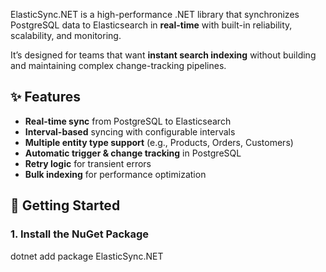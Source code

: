 ﻿ElasticSync.NET is a high-performance .NET library that synchronizes PostgreSQL data to Elasticsearch in **real-time** with built-in reliability, scalability, and monitoring.

It’s designed for teams that want **instant search indexing** without building and maintaining complex change-tracking pipelines.



## ✨ Features

- **Real-time sync** from PostgreSQL to Elasticsearch
- **Interval-based** syncing with configurable intervals
- **Multiple entity type support** (e.g., Products, Orders, Customers)
- **Automatic trigger & change tracking** in PostgreSQL
- **Retry logic** for transient errors
- **Bulk indexing** for performance optimization

## 🚀 Getting Started

### 1. Install the NuGet Package


dotnet add package ElasticSync.NET